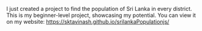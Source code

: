 I just created a project to find the population of Sri Lanka in every district. This is my beginner-level project, showcasing my potential. You can view it on my website: https://sktavinash.github.io/srilankaPopulationjs/
